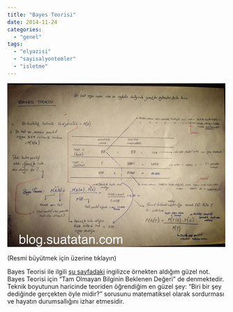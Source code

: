 ```yaml
---
title: "Bayes Teorisi"
date: 2014-11-24
categories: 
  - "genel"
tags: 
  - "elyazisi"
  - "sayisalyontemler"
  - "isletme"
---
```


[![image](/images/tumblr_inline_nfjljed67Y1r4exmc.jpg)](https://lh3.googleusercontent.com/-5hx2sKs2OBA/VHMe_bHGkiI/AAAAAAABRJo/ClMGDqrDObo/w958-h719-no/Photo%2B%281%29.jpg "Resmi Büyütün")

(Resmi büyütmek için üzerine tıklayın)

Bayes Teorisi ile ilgili [şu sayfadaki](http://sphweb.bumc.bu.edu/otlt/mph-modules/bs/bs704_probability/BS704_Probability6.html) ingilizce örnekten aldığım güzel not. Bayes Teorisi için “Tam Olmayan Bilginin Beklenen Değeri” de denmektedir. Teknik boyutunun haricinde teoriden öğrendiğim en güzel şey: “Biri bir şey dediğinde gerçekten öyle midir?” sorusunu matematiksel olarak sordurması ve hayatın durumsallığını izhar etmesidir.

